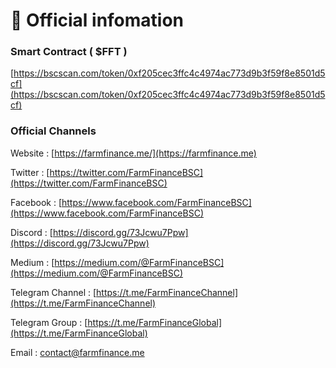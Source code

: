 # 📗 Official infomation

### Smart Contract ( $FFT )

[https://bscscan.com/token/0xf205cec3ffc4c4974ac773d9b3f59f8e8501d5cf](https://bscscan.com/token/0xf205cec3ffc4c4974ac773d9b3f59f8e8501d5cf)

### Official Channels

Website : [https://farmfinance.me/](https://farmfinance.me)

Twitter : [https://twitter.com/FarmFinanceBSC](https://twitter.com/FarmFinanceBSC)

Facebook : [https://www.facebook.com/FarmFinanceBSC](https://www.facebook.com/FarmFinanceBSC)

Discord : [https://discord.gg/73Jcwu7Ppw](https://discord.gg/73Jcwu7Ppw)

Medium : [https://medium.com/@FarmFinanceBSC](https://medium.com/@FarmFinanceBSC)

Telegram Channel : [https://t.me/FarmFinanceChannel](https://t.me/FarmFinanceChannel)

Telegram Group : [https://t.me/FarmFinanceGlobal](https://t.me/FarmFinanceGlobal)

Email : contact@farmfinance.me
